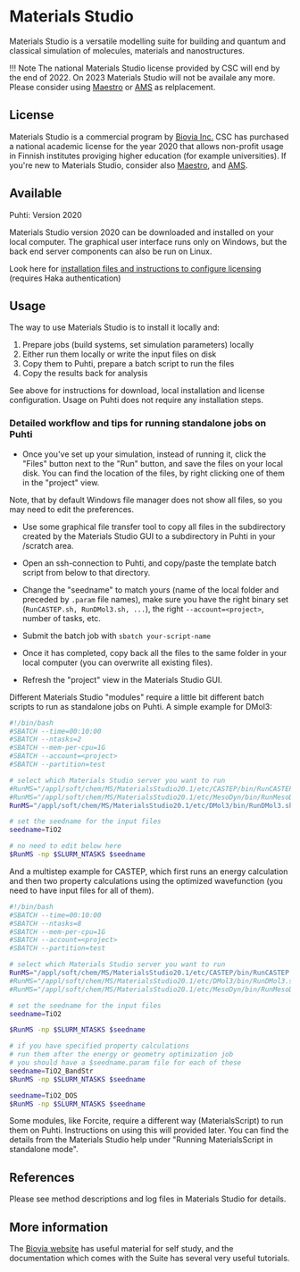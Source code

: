 # Materials Studio

Materials Studio is a versatile modelling suite for building and 
quantum and classical simulation of molecules, materials and nanostructures.

!!! Note
    The national Materials Studio license provided by CSC will end by the end of 2022.
    On 2023 Materials Studio will not be availale any more.
    Please consider using [Maestro](./maestro.md) or [AMS](ams.md) as relplacement.


## License

Materials Studio is a commercial program by [Biovia Inc.](https://3dsbiovia.com/)
CSC has purchased a national academic license for the year 2020 that allows non-profit
usage in Finnish institutes proviging higher education (for example
universities). If you're new to Materials Studio, consider also [Maestro](maestro.md),
and [AMS](ams.md).

## Available

Puhti: Version 2020

Materials Studio version 2020 can be downloaded and installed on your local 
computer. The graphical user interface runs only on Windows, but the
back end server components can also be run on Linux.

Look here for [installation files and instructions to configure licensing](https://wiki.eduuni.fi/display/cscjemma/Materials+Studio) (requires Haka authentication)

## Usage

The way to use Materials Studio is to install it locally and:

1. Prepare jobs (build systems, set simulation parameters) locally
1. Either run them locally or write the input files on disk
1. Copy them to Puhti, prepare a batch script to run the files
1. Copy the results back for analysis

See above for instructions for download, local installation and license configuration.
Usage on Puhti does not require any installation steps.

### Detailed workflow and tips for running standalone jobs on Puhti

* Once you've set up your simulation, instead of running it, click the "Files" button
next to the "Run" button, and save the files on your local disk. You can find the
location of the files, by right clicking one of them in the "project" view.

Note, that by default Windows file manager does not show all files, so you may need
to edit the preferences.

* Use some graphical file transfer tool to copy all files in the subdirectory created
by the Materials Studio GUI to a subdirectory in Puhti in your /scratch area.

* Open an ssh-connection to Puhti, and copy/paste the template batch script from
below to that directory.

* Change the "seedname" to match yours (name of the local folder and preceded by `.param`
file names), make sure you have the right binary set (`RunCASTEP.sh, RunDMol3.sh, ...`),
the right `--account=<project>`, number of tasks, etc.

* Submit the batch job with `sbatch your-script-name`

* Once it has completed, copy back all the files to the same folder in your local
computer (you can overwrite all existing files).

* Refresh the "project" view in the Materials Studio GUI.

Different Materials Studio "modules" require a little bit different batch scripts to run
as standalone jobs on Puhti. A simple example for DMol3:

```bash
#!/bin/bash
#SBATCH --time=00:10:00
#SBATCH --ntasks=2
#SBATCH --mem-per-cpu=1G
#SBATCH --account=<project>
#SBATCH --partition=test

# select which Materials Studio server you want to run
#RunMS="/appl/soft/chem/MS/MaterialsStudio20.1/etc/CASTEP/bin/RunCASTEP.sh"
#RunMS="/appl/soft/chem/MS/MaterialsStudio20.1/etc/MesoDyn/bin/RunMesoDyn.sh"
RunMS="/appl/soft/chem/MS/MaterialsStudio20.1/etc/DMol3/bin/RunDMol3.sh"

# set the seedname for the input files
seedname=TiO2

# no need to edit below here
$RunMS -np $SLURM_NTASKS $seedname
```

And a multistep example for CASTEP, which first runs an energy calculation and then two
property calculations using the optimized wavefunction (you need to have input files for all of them).

```bash
#!/bin/bash
#SBATCH --time=00:10:00
#SBATCH --ntasks=8
#SBATCH --mem-per-cpu=1G
#SBATCH --account=<project>
#SBATCH --partition=test

# select which Materials Studio server you want to run
RunMS="/appl/soft/chem/MS/MaterialsStudio20.1/etc/CASTEP/bin/RunCASTEP.sh"
#RunMS="/appl/soft/chem/MS/MaterialsStudio20.1/etc/DMol3/bin/RunDMol3.sh"
#RunMS="/appl/soft/chem/MS/MaterialsStudio20.1/etc/MesoDyn/bin/RunMesoDyn.sh"

# set the seedname for the input files
seedname=TiO2

$RunMS -np $SLURM_NTASKS $seedname

# if you have specified property calculations
# run them after the energy or geometry optimization job
# you should have a $seedname.param file for each of these
seedname=TiO2_BandStr
$RunMS -np $SLURM_NTASKS $seedname

seedname=TiO2_DOS
$RunMS -np $SLURM_NTASKS $seedname

```

Some modules, like Forcite, require a different way (MaterialsScript) to run them on Puhti.
Instructions on using this will provided later. You can find the details
from the Materials Studio help under "Running MaterialsScript in standalone mode".

## References

Please see method descriptions and log files in Materials Studio for details.

## More information

The [Biovia website](https://3dsbiovia.com/events/webinars/materials-science/)
has useful material for self study, and the documentation which comes with the Suite has several very useful tutorials.

